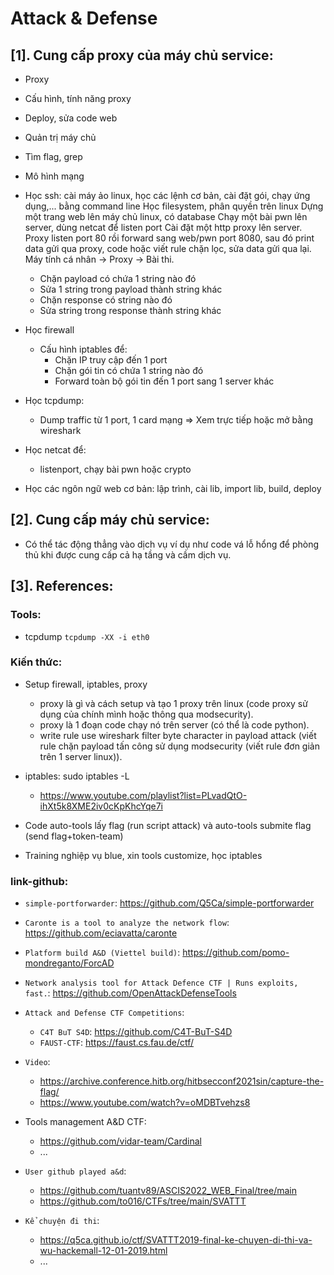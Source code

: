 # Attack & Defense

## [1]. Cung cấp proxy của máy chủ service:

- Proxy
- Cấu hình, tính năng proxy
- Deploy, sửa code web
- Quản trị máy chủ
- Tìm flag, grep
- Mô hình mạng

- Học ssh:
  cài máy ảo linux, học các lệnh cơ bản, cài đặt gói, chạy ứng dụng,... bằng command line
  Học filesystem, phân quyền trên linux
  Dựng một trang web lên máy chủ linux, có database
  Chạy một bài pwn lên server, dùng netcat để listen port
  Cài đặt một http proxy lên server. Proxy listen port 80 rồi forward sang web/pwn port 8080, sau đó print data gửi qua proxy,
  code hoặc viết rule chặn lọc, sửa data gửi qua lại.
  Máy tính cá nhân -> Proxy -> Bài thi.
  - Chặn payload có chứa 1 string nào đó
  - Sửa 1 string trong payload thành string khác
  - Chặn response có string nào đó
  - Sửa string trong response thành string khác
- Học firewall
  - Cấu hình iptables để:
    - Chặn IP truy cập đến 1 port
    - Chặn gói tin có chứa 1 string nào đó
    - Forward toàn bộ gói tin đến 1 port sang 1 server khác
- Học tcpdump:
  - Dump traffic từ 1 port, 1 card mạng => Xem trực tiếp hoặc mở bằng wireshark
- Học netcat để:
  - listenport, chạy bài pwn hoặc crypto
- Học các ngôn ngữ web cơ bản: lập trình, cài lib, import lib, build, deploy

## [2]. Cung cấp máy chủ service:

- Có thể tác động thẳng vào dịch vụ ví dụ như code vá lỗ hổng để phòng thủ khi được cung cấp cả hạ tầng và cầm dịch vụ.

## [3]. References:

### Tools:

- tcpdump `tcpdump -XX -i eth0`

### Kiến thức:

- Setup firewall, iptables, proxy

  - proxy là gì và cách setup và tạo 1 proxy trên linux (code proxy sử dụng của chính mình hoặc thông qua modsecurity).
  - proxy là 1 đoạn code chạy nó trên server (có thể là code python).
  - write rule use wireshark filter byte character in payload attack (viết rule chặn payload tấn công sử dụng modsecurity (viết rule đơn giản trên 1 server linux)).

- iptables: sudo iptables -L

  - https://www.youtube.com/playlist?list=PLvadQtO-ihXt5k8XME2iv0cKpKhcYqe7i

- Code auto-tools lấy flag (run script attack) và auto-tools submite flag (send flag+token-team)

- Training nghiệp vụ blue, xin tools customize, học iptables

### link-github:

- `simple-portforwarder`: https://github.com/Q5Ca/simple-portforwarder
- `Caronte is a tool to analyze the network flow`: https://github.com/eciavatta/caronte
- `Platform build A&D (Viettel build)`: https://github.com/pomo-mondreganto/ForcAD
- `Network analysis tool for Attack Defence CTF | Runs exploits, fast.`: https://github.com/OpenAttackDefenseTools

- `Attack and Defense CTF Competitions`:
  - `C4T BuT S4D`: https://github.com/C4T-BuT-S4D
  - `FAUST-CTF`: https://faust.cs.fau.de/ctf/
- `Video`:
  - https://archive.conference.hitb.org/hitbsecconf2021sin/capture-the-flag/
  - https://www.youtube.com/watch?v=oMDBTvehzs8
- Tools management A&D CTF:
  - https://github.com/vidar-team/Cardinal
  - ...
- `User github played a&d`:

  - https://github.com/tuantv89/ASCIS2022_WEB_Final/tree/main
  - https://github.com/to016/CTFs/tree/main/SVATTT

- `Kể chuyện đi thi`:
  - https://q5ca.github.io/ctf/SVATTT2019-final-ke-chuyen-di-thi-va-wu-hackemall-12-01-2019.html
  - ...
